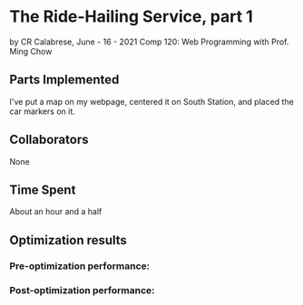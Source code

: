 # The Ride-Hailing Service, part 1
by CR Calabrese, June - 16 - 2021
Comp 120: Web Programming with Prof. Ming Chow

## Parts Implemented
I've put a map on my webpage, centered it on South Station, and placed the
car markers on it.

## Collaborators
None

## Time Spent
About an hour and a half

## Optimization results
### Pre-optimization performance:
### Post-optimization performance:
